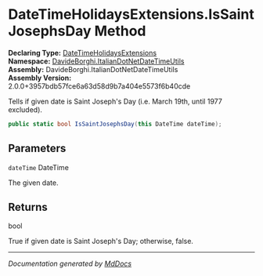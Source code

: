 ﻿<!--  
  <auto-generated>   
    The contents of this file were generated by a tool.  
    Changes to this file may be list if the file is regenerated  
  </auto-generated>   
-->

# DateTimeHolidaysExtensions.IsSaintJosephsDay Method

**Declaring Type:** [DateTimeHolidaysExtensions](../index.md)  
**Namespace:** [DavideBorghi.ItalianDotNetDateTimeUtils](../../index.md)  
**Assembly:** DavideBorghi.ItalianDotNetDateTimeUtils  
**Assembly Version:** 2.0.0+3957bdb57fce6a63d58d9b7a404e5573f6b40cde

Tells if given date is Saint Joseph's Day (i.e. March 19th, until 1977 excluded).

```csharp
public static bool IsSaintJosephsDay(this DateTime dateTime);
```

## Parameters

`dateTime`  DateTime

The given date.

## Returns

bool

True if given date is Saint Joseph's Day; otherwise, false.

___

*Documentation generated by [MdDocs](https://github.com/ap0llo/mddocs)*
